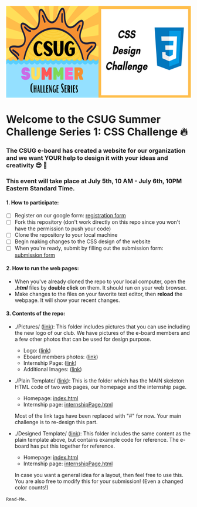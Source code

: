 <p align="center">
  <img width="800" height="250" src="/Pictures/summerChallenge.png">
</p>

# Welcome to the CSUG Summer Challenge Series 1: CSS Challenge :fire:

### The CSUG e-board has created a website for our organization and we want YOUR help to design it with your ideas and creativity :sunglasses: :tada:

### This event will take place at July 5th, 10 AM - July 6th, 10PM Eastern Standard Time.


#### 1. How to participate:
- [ ] Register on our google form: [registration form](https://forms.gle/ECbZNKfGBFrsf9xTA)
- [ ] Fork this repository (don't work directly on this repo since you won't have the permission to push your code)
- [ ] Clone the repository to your local machine
- [ ] Begin making changes to the CSS design of the website
- [ ] When you're ready, submit by filling out the submission form: [submission form](https://forms.gle/CDhTKesDaz28gKNy7)

#### 2. How to run the web pages:
- When you've already cloned the repo to your local computer, open the ***.html*** files by **double click** on them. It should run on your web browser. 
- Make changes to the files on your favorite text editor, then **reload** the webpage. It will show your recent changes.

#### 3. Contents of the repo:

- ./Pictures/ ([link](https://github.com/Computer-Science-Undergraduate-Council/CSSChallenge/tree/master/Pictures)): This folder includes pictures that you can use including the new logo of our club. We have pictures of the e-board members and a few other photos that can be used for design purpose.  

    - Logo: ([link](https://github.com/Computer-Science-Undergraduate-Council/CSSChallenge/blob/master/Pictures/pngFormat.png))
    - Eboard members photos: ([link](https://github.com/Computer-Science-Undergraduate-Council/CSSChallenge/tree/master/Pictures/E-board))
    - Internship Page: ([link](https://github.com/Computer-Science-Undergraduate-Council/CSSChallenge/tree/master/Pictures/Internship))
    - Additional Images: ([link](https://github.com/Computer-Science-Undergraduate-Council/CSSChallenge/tree/master/Pictures/AdditionalImages))
    
- ./Plain Template/ ([link](https://github.com/Computer-Science-Undergraduate-Council/CSSChallenge/tree/master/Plain%20Template)): This is the folder which has the MAIN skeleton HTML code of two web pages, our homepage and the internship page.
    - Homepage: [index.html](https://github.com/Computer-Science-Undergraduate-Council/CSSChallenge/blob/master/Plain%20Template/index.html)
    - Internship page: [internshipPage.html](https://github.com/Computer-Science-Undergraduate-Council/CSSChallenge/blob/master/Plain%20Template/internshipPage.html)
    
     Most of the link tags have been replaced with "#" for now. Your main challenge is to re-design this part. 

- ./Designed Template/ ([link](https://github.com/Computer-Science-Undergraduate-Council/CSSChallenge/tree/master/DesignedTemplate)): This folder includes the same content as the plain template above, but contains example code for reference. The e-board has put this together for reference. 
    - Homepage: [index.html](https://github.com/Computer-Science-Undergraduate-Council/CSSChallenge/blob/master/DesignedTemplate/index.html)
    - Internship page: [internshipPage.html](https://github.com/Computer-Science-Undergraduate-Council/CSSChallenge/blob/master/DesignedTemplate/internshipPage.html)
    
    In case you want a general idea for a layout, then feel free to use this. You are also free to modify this for your submission! (Even a changed color counts!)

`Read-Me.`
